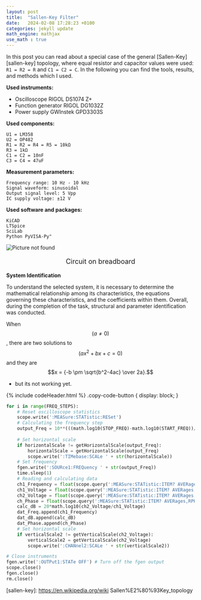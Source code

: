 ```yaml
---
layout: post
title:  "Sallen-Key Filter"
date:   2024-02-08 17:28:23 +0100
categories: jekyll update
math_engine: mathjax
use_math : true
---
```

In this post you can read about a special case of the general [Sallen-Key][sallen-key] topology, where equal resistor and capacitor values were used:  `R1 = R2 = R` and `C1 = C2 = C`. In the following you can find the tools, results, and methods which I used.

**Used instruments:**

  -  Oscilloscope RIGOL DS1074 Z+
  -  Function generator RIGOL DG1032Z
  -  Power supply GWInstek GPD3303S

**Used components:**

    U1 = LM358
    U2 = OP482
    R1 = R2 = R4 = R5 = 10kΩ
    R3 = 1kΩ
    C1 = C2 = 10nF
    C3 = C4 = 47uF

**Measurement parameters:**

    Frequency range: 10 Hz - 10 kHz
    Signal waveform: sinusoidal
    Output signal level: 5 Vpp
    IC supply voltage: ±12 V


**Used software and packages:**

    KiCAD
    LTSpice
    SciLab
    Python PyVISA-Py"


<img src="/unideb.playgnd/images/breadboard.png" alt="Picture not found">
<p align="center" style="font-size: 18px;">
Circuit on breadboard</p>

**System Identification**

To understand the selected system, it is necessary to determine the mathematical relationship among its characteristics, the equations governing these characteristics, and the coefficients within them. Overall, during the completion of the task, structural and parameter identification was conducted.

When $$(a \ne 0)$$, there are two solutions to $$(ax^2 + bx + c = 0)$$ and they are
$$x = {-b \pm \sqrt{b^2-4ac} \over 2a}.$$

 - but its not working yet.

{% include codeHeader.html %}
.copy-code-button {
  display: block;
}

```python
for i in range(FREQ_STEPS):
    # Reset oscilloscope statistics
    scope.write(':MEASure:STATistic:RESet')
    # Calculating the frequency step
    output_Freq = 10**(((math.log10(STOP_FREQ)-math.log10(START_FREQ))/(FREQ_STEPS-1)*(1+i-1))+math.log10(START_FREQ))
    
    # Set horizontal scale
    if horizontalScale != getHorizontalScale(output_Freq):
        horizontalScale = getHorizontalScale(output_Freq)
        scope.write(':TIMebase:SCALe ' + str(horizontalScale))
    # Set frequency
    fgen.write(':SOURce1:FREQuency ' + str(output_Freq))
    time.sleep(1)
    # Reading and calculating data
    ch1_Frequency = float(scope.query(':MEASure:STATistic:ITEM? AVERages,FREQuency,CHANnel1'))
    ch1_Voltage = float(scope.query(':MEASure:STATistic:ITEM? AVERages,VPP,CHANnel1'))
    ch2_Voltage = float(scope.query(':MEASure:STATistic:ITEM? AVERages,VPP,CHANnel2'))
    ch_Phase = float(scope.query(':MEASure:STATistic:ITEM? AVERages,RPHase'))*-1
    calc_dB = 20*math.log10(ch2_Voltage/ch1_Voltage)
    dat_Freq.append(ch1_Frequency)
    dat_dB.append(calc_dB)
    dat_Phase.append(ch_Phase)
    # Set horizontal scale
    if verticalScale2 != getVerticalScale(ch2_Voltage):
        verticalScale2 = getVerticalScale(ch2_Voltage)
        scope.write(':CHANnel2:SCALe ' + str(verticalScale2))

# Close instruments
fgen.write(':OUTPut1:STATe OFF') # Turn off the fgen output
scope.close()
fgen.close()
rm.close()
```


[sallen-key]: https://en.wikipedia.org/wiki Sallen%E2%80%93Key_topology
